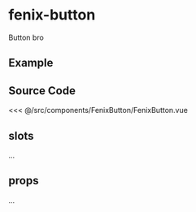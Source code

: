 # fenix-button

Button bro

## Example

<Demo componentName="examples-fenix-button-doc" />

## Source Code

<SourceCode>
<<< @/src/components/FenixButton/FenixButton.vue
</SourceCode>

## slots

...

## props

...